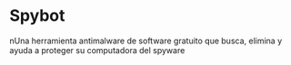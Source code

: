 [Title]: # (Spybot)
[Order]: # (115)

# Spybot 

nUna herramienta antimalware de software gratuito que busca, elimina y ayuda a proteger su computadora del spyware